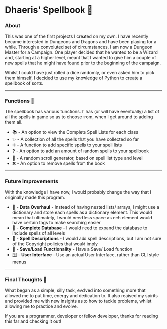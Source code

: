 # Dhaeris' Spellbook :notebook_with_decorative_cover:

### About
This was one of the first projects I created on my own. I have recently became interested in Dungeons and Dragons and have been playing for a while. Through a convoluted set of circumstances, I am now a Dungeon Master for a Campaign. One player decided that he wanted to be a Wizard and, starting at a higher level, meant that I wanted to give him a couple of new spells that he might have found prior to the beginning of the campaign.

Whilst I could have just rolled a dice randomly, or even asked him to pick them himself, I decided to use my knowledge of Python to create a spellbook of sorts. 

---
### Functions 🧐
The spellbook has various functions. It has (or will have eventually) a list of all the spells in game so as to choose from, when I get around to adding them all.
- :books: - An option to view the Complete Spell Lists for each class 
- ✨ - A collection of all the spells that you have collected so far 
- ➕ - A function to add specific spells to your spell lists 
- ❓ - An option to add an amount of random spells to your spellbook 
- 🎲 - A random scroll generator, based on spell list type and level 
- ❌ - An option to remove spells from the book 

---
### Future Improvements
With the knowledge I have now, I would probably change the way that I originally made this program. 
- 🔄 - **Data Overhaul** - Instead of having nested lists/ arrays, I might use a dictionary and store each spells as a dictionary element. This would mean that ultimately, I would need less space as ech element would have certain tags to make searching easier
- 📁 - **Complete Database** - I would need to expand the database to include spells of all levels 
- 📝 - **Spell Descriptions** - I would add spell descriptions, but I am not sure of the Copyright policies that would imply
- 💾 - **Save/Load Functionality** - Have a Save/ Load function
- 🪟 - **User Interface** - Use an actual User Interface, rather than CLI style menus

---
### Final Thoughts 💭
What began as a simple, silly task, evolved into something more that allowed me to put time, energy and dedication to. It also reaised my spirits and provided me with new insights as to how to tackle problems, whilst allowing me to practice and evolve.

If you are a programmer, developer or fellow developer, thanks for reading this far and checking it out!
